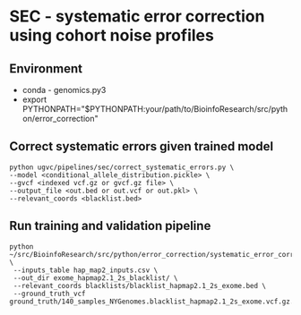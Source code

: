# SEC - systematic error correction using cohort noise profiles
## Environment
- conda - genomics.py3
- export PYTHONPATH="$PYTHONPATH:your/path/to/BioinfoResearch/src/python/error_correction"

## Correct systematic errors given trained model
```
python ugvc/pipelines/sec/correct_systematic_errors.py \
--model <conditional_allele_distribution.pickle> \
--gvcf <indexed vcf.gz or gvcf.gz file> \
--output_file <out.bed or out.vcf or out.pkl> \ 
--relevant_coords <blacklist.bed>
```

## Run training and validation pipeline
```
python ~/src/BioinfoResearch/src/python/error_correction/systematic_error_correction/pipeline.py \
 --inputs_table hap_map2_inputs.csv \
 --out_dir exome_hapmap2.1_2s_blacklist/ \
 --relevant_coords blacklists/blacklist_hapmap2.1_2s_exome.bed \
 --ground_truth_vcf ground_truth/140_samples_NYGenomes.blacklist_hapmap2.1_2s_exome.vcf.gz.nodup.vcf.gz
```